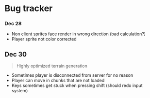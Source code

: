 # Bug tracker

### Dec 28

- Non client sprites face render in wrong direction (bad calculation?) 
- Player sprite not color corrected

## Dec 30

> Highly optimized terrain generation

- Sometimes player is disconnected from server for no reason
- Player can move in chunks that are not loaded
- Keys sometimes get stuck when pressing shift (should redo input system)